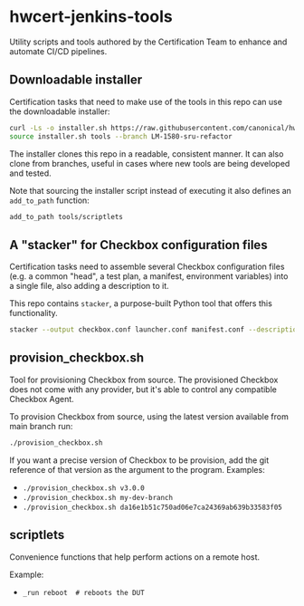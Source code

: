 # hwcert-jenkins-tools

Utility scripts and tools authored by the Certification Team to enhance and automate CI/CD pipelines.

## Downloadable installer

Certification tasks that need to make use of the tools in this repo can use the downloadable installer:

```bash
curl -Ls -o installer.sh https://raw.githubusercontent.com/canonical/hwcert-jenkins-tools/main/installer.sh
source installer.sh tools --branch LM-1580-sru-refactor
```

The installer clones this repo in a readable, consistent manner.
It can also clone from branches, useful in cases where new tools are being developed and tested.

Note that sourcing the installer script instead of executing it also defines an `add_to_path` function:

```bash
add_to_path tools/scriptlets
```

## A "stacker" for Checkbox configuration files

Certification tasks need to assemble several Checkbox configuration files (e.g. a common "head", a test plan, a manifest, environment variables) into a single file, also adding a description to it.

This repo contains `stacker`, a purpose-built Python tool that offers this functionality.

```bash
stacker --output checkbox.conf launcher.conf manifest.conf --description "A description"
```

## provision_checkbox.sh

Tool for provisioning Checkbox from source. The provisioned Checkbox does not
come with any provider, but it's able to control any compatible Checkbox Agent.

To provision Checkbox from source, using the latest version available from main
branch run:

```bash
./provision_checkbox.sh
```

If you want a precise version of Checkbox to be provision, add the git
reference of that version as the argument to the program.
Examples:

* `./provision_checkbox.sh v3.0.0`
* `./provision_checkbox.sh my-dev-branch`
* `./provision_checkbox.sh da16e1b51c750ad06e7ca24369ab639b33583f05`

## scriptlets

Convenience functions that help perform actions on a remote host.

Example:

* `_run reboot  # reboots the DUT`

